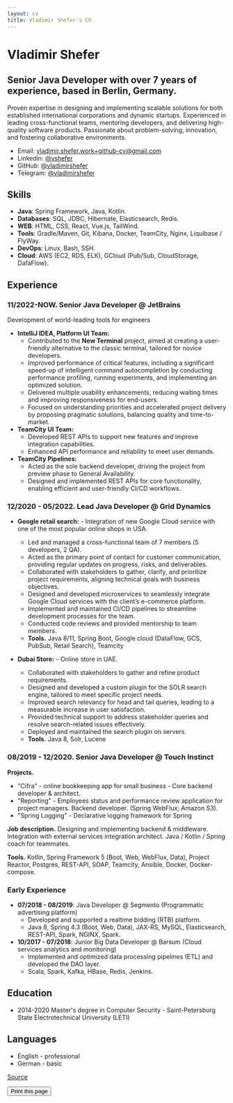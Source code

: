 ```yaml
---
layout: cv
title: Vladimir Shefer's CV
---
```


# Vladimir Shefer

## Senior Java Developer with over 7 years of experience, based in Berlin, Germany.
Proven expertise in designing and implementing scalable solutions for both established international corporations and dynamic startups. Experienced in leading cross-functional teams, mentoring developers, and delivering high-quality software products. Passionate about problem-solving, innovation, and fostering collaborative environments.

- Email: [vladimir.shefer.work+github-cv@gmail.com](mailto:vladimir.shefer.work+github-cv@gmail.com)
- Linkedin: [@vshefer](https://www.linkedin.com/in/vshefer)
- GitHub: [@vladimirshefer](https://github.com/vladimirshefer)
- Telegram: [@vladimirshefer](https://t.me/vladimirshefer)

## Skills
- **Java**: Spring Framework, Java, Kotlin.
- **Databases**: SQL, JDBC, Hibernate, Elasticsearch, Redis.
- **WEB**: HTML, CSS, React, Vue.js, TailWind.
- **Tools**: Gradle/Maven, Git, Kibana, Docker, TeamCity, Nginx, Liquibase / FlyWay.
- **DevOps**: Linux, Bash, SSH.
- **Cloud**: AWS (EC2, RDS, ELK), GCloud (Pub/Sub, CloudStorage, DafaFlow).

## Experience

### 11/2022-NOW. Senior Java Developer @ JetBrains
  Development of world-leading tools for engineers

- **IntelliJ IDEA, Platform UI Team:**  
  - Contributed to the **New Terminal** project, aimed at creating a user-friendly alternative to the classic terminal, tailored for novice developers.  
  - Improved performance of critical features, including a significant speed-up of intelligent command autocompletion by conducting performance profiling, running experiments, and implementing an optimized solution.  
  - Delivered multiple usability enhancements, reducing waiting times and improving responsiveness for end-users.  
  - Focused on understanding priorities and accelerated project delivery by proposing pragmatic solutions, balancing quality and time-to-market.  
- **TeamCity UI Team:**
  - Developed REST APIs to support new features and improve integration capabilities.  
  - Enhanced API performance and reliability to meet user demands.
- **TeamCity Pipelines:**
  - Acted as the sole backend developer, driving the project from preview phase to General Availability.
  - Designed and implemented REST APIs for core functionality, enabling efficient and user-friendly CI/CD workflows.

### 12/2020 - 05/2022. Lead Java Developer @ Grid Dynamics

- **Google retail search:** - Integration of new Google Cloud service with one of the most popular online shops in USA.
  - Led and managed a cross-functional team of 7 members (5 developers, 2 QA).
  - Acted as the primary point of contact for customer communication, providing regular updates on progress, risks, and deliverables.
  - Collaborated with stakeholders to gather, clarify, and prioritize project requirements, aligning technical goals with business objectives.
  - Designed and developed microservices to seamlessly integrate Google Cloud services with the client’s e-commerce platform.
  - Implemented and maintained CI/CD pipelines to streamline development processes for the team.
  - Conducted code reviews and provided mentorship to team members.
  - **Tools.** Java 8/11, Spring Boot, Google cloud (DataFlow, GCS, PubSub, Retail Search), Teamcity

- **Dubai Store:** - Online store in UAE.
  - Collaborated with stakeholders to gather and refine product requirements.
  - Designed and developed a custom plugin for the SOLR search engine, tailored to meet specific project needs.
  - Improved search relevancy for head and tail queries, leading to a measurable increase in user satisfaction.
  - Provided technical support to address stakeholder queries and resolve search-related issues effectively.
  - Deployed and maintained the search plugin on servers.
  - **Tools.** Java 8, Solr, Lucene

### 08/2019 - 12/2020. Senior Java Developer @ Touch Instinct
**Projects.**
- "Cifra" - online bookkeeping app for small business - Core backend developer & architect.
- "Reporting" - Employees status and performance review application for project managers. Backend developer. (Spring WebFlux; Amazon S3).
- "Spring Logging" - Declarative logging framework for Spring

**Job description.** Designing and implementing backend & middleware. 
Integration with external services integration architect.
Java / Kotlin / Spring coach for teammates.

**Tools.** Kotlin, Spring Framework 5 (Boot, Web, WebFlux, Data), Project Reactor, Postgres, REST-API, SOAP, Teamcity, Ansible, Docker, Docker-compose.

### Early Experience  
- **07/2018 - 08/2019**: Java Developer @ Segmento (Programmatic advertising platform)  
  - Developed and supported a realtime bidding (RTB) platform.  
  - Java 8, Spring 4.3 (Boot, Web, Data), JAX-RS, MySQL, Elasticsearch, REST-API, Spark, NGINX, Spark.  
- **10/2017 - 07/2018**: Junior Big Data Developer @ Barsum (Cloud services analytics and monitoring)  
  - Implemented and optimized data processing pipelines (ETL) and developed the DAO layer.  
  - Scala, Spark, Kafka, HBase, Redis, Jenkins.  

## Education
- 2014-2020 Master's degree in Computer Security - Saint-Petersburg State Electrotechnical University (LETI)

## Languages
- English - professional
- German - basic


[Source](https://github.com/vladimirshefer/cv/master/index.md)

<input type="button" value="Print this page" onClick="window.print()">


<!-- ### Footer

Last updated: Nov 2024 -->


